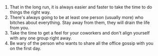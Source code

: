  1. That in the long run, it is always easier and faster to take the time to do things the right way. 
2. There's always going to be at least one person (usually more) who bitches about everything. Stay away from them, they will drain the life from you.
3. Take the time to get a feel for your coworkers and don't align yourself with any one group right away.
4. Be wary of the person who wants to share all the office gossip with you on the first day. 
